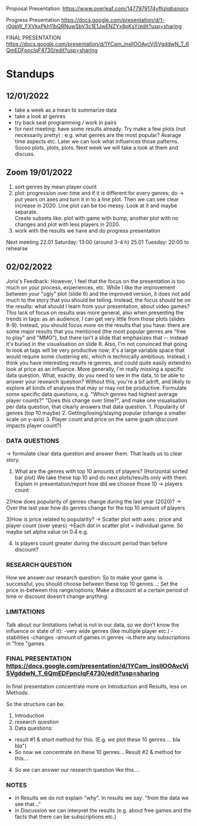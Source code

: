 
Proposal Presentation: https://www.overleaf.com/1477979174yfhzjqbsnqcy

Progress Presentation https://docs.google.com/presentation/d/1-r0qpW_FXVkxPkh11bQRNuwSbV3c1E1JwENZYx8pKsY/edit?usp=sharing

FINAL PRESENTATION https://docs.google.com/presentation/d/1YCam_insIlOOAvcVj5VgddwN_T_6QmEDFpncIqF4730/edit?usp=sharing


# Standups

## 12/01/2022
- take a week as a mean to summarize data
- take a look at genres 
- try back seat programming / work in pairs 
- for next meeting: have some results already. Try make a few plots (not necessarily pretty) : e.g. what genres are the most popular? Avarage time aspects etc. 
Later we can look what influences those patterns. Soooo plots, plots, plots. Next week we will take a look at them and discuss.

## Zoom 19/01/2022
1) sort genres by mean player count
2) plot: progression over time and if it is different for every genres; do -> put years on axes and turn it in to a line plot. Then we can see clear increase in 2020. Line plot can be too messy. Look at it and maybe separate.  
Create subsets like: plot with game with bump, another plot with no changes and  plot with less players in 2020. 
3) work with the results we have and do progress presentation

Next meeting
22.01 Saturday: 13:00 (around 3-4 h)
25.01 Tuesday: 20:00 to rehearse

## 02/02/2022

Joris's Feedback: However, I feel that the focus on the presentation is too much on your process, experiences, etc. While I like the improvement between your "ugly" plot (slide 6) and the improved version, it does not add much to the story that you should be telling. Instead, the focus should be on the results: what should I learn from your presentation, about video games? This lack of focus on results was more general, also when presenting the trends in tags: as an audience, I can get very little from those plots (slides 8-9).
Instead, you should focus more on the results that you have: there are some major results that you mentioned (the most popular genres are "free to play" and "MMO"), but there isn't a slide that emphasizes that -- instead it's buried in the visualisation on slide 8. 
Also, I'm not convinced that going to look at tags will be very productive now; it's a large variable space that would require some clustering etc, which is technically ambitious. Instead, I think you have interesting results re:genres, and could quite easily extend to look at price as an influence.
More generally, I'm really missing a specific data question. What, exactly, do you need to see in the data, to be able to answer your research question? Without this, you're a bit adrift, and likely to explore all kinds of analyses that may or may not be productive. Formulate some specific data questions, e.g. "Which genres had highest average player counts?" "Does this change over time?", and make one visualisation per data question, that clearly answers that data question.
    1. Popularity of genres (top 10 maybe)
    2. Getting/losing/staying popular (change a smaller scale on y-axis)
    3. Player count and price on the same graph (discount impacts player count?)

### DATA QUESTIONS
-> formulate clear data question and answer them. That leads us to clear story.
1) What are the genres with top 10 amounts of players? (Horizontal sorted bar plot) 
We take these top 10 and do next plots/results only with them.
Explain in presentation/report how did we choose those 10 -> players count

2)How does popularity of genres change during the last year (2020)?
-> Over the last year how do genres change for the top 10 amount of players

3)How is price related to popularity?
-> Scatter plot  with axes : price and player count (over years)
->Each dot in scatter plot = individual game. So maybe set alpha value on 0.4 e.g.

4) Is players count greater during the discount period than before discount?

### RESEARCH QUESTION
How we answer our research question:
So to make your game is successful, you should choose between these top 10 genres...; Set the price in-between this range/options; Make a discount at a certain period of time or discount doesn't change anything. 

### LIMITATIONS
Talk about our limitations (what is not in our data, so we don't know the influence or state of it):
-very wide genres (like multiple player etc.)
-stabilities
-changes
-amount of games in genres
-is there any subscriptions in "free "games

### FINAL PRESENTATION https://docs.google.com/presentation/d/1YCam_insIlOOAvcVj5VgddwN_T_6QmEDFpncIqF4730/edit?usp=sharing
In final presentation concentrate more on Introduction and Results, less on Methods.

So the structure can be: 
1. Introduction
2. research question
3. Data questions: 
- result #1 & short method for this. (E.g. we plot these 10 genres ... bla bla")
- So now we concentrate on these 10 genres... Result #2 & method for this...
4. So we can answer our research question like this....

### NOTES
- in Results we do not explain "why". In results we say: "from the data we see that..."
- in Discussion we can interpret the results (e.g. about free games and the facts that there can be subscriptions etc.)

